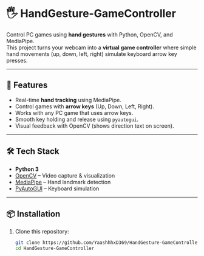 # 🖐️ HandGesture-GameController  

Control PC games using **hand gestures** with Python, OpenCV, and MediaPipe.  
This project turns your webcam into a **virtual game controller** where simple hand movements (up, down, left, right) simulate keyboard arrow key presses.  

---

## 🚀 Features
- Real-time **hand tracking** using MediaPipe.
- Control games with **arrow keys** (Up, Down, Left, Right).
- Works with any PC game that uses arrow keys.
- Smooth key holding and release using `pyautogui`.
- Visual feedback with OpenCV (shows direction text on screen).

---

## 🛠️ Tech Stack
- **Python 3**
- [OpenCV](https://opencv.org/) – Video capture & visualization  
- [MediaPipe](https://developers.google.com/mediapipe) – Hand landmark detection  
- [PyAutoGUI](https://pyautogui.readthedocs.io/en/latest/) – Keyboard simulation  

---

## 📦 Installation

1. Clone this repository:
   ```bash
   git clone https://github.com/YaashhhxD369/HandGesture-GameController.git
   cd HandGesture-GameController
